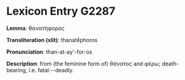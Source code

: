 # Lexicon Entry G2287

**Lemma**: θανατήφορος

**Transliteration (xlit)**: thanatḗphoros

**Pronunciation**: than-at-ay'-for-os

**Description**:
from (the feminine form of) θάνατος and φέρω; death-bearing, i.e. fatal:--deadly.
